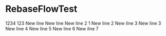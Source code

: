 # RebaseFlowTest
1234
123
New line
New line
New line 2 1
New line 2
New line 3
New line 3
New line 4
New line 5
New line 6
New ilne 7